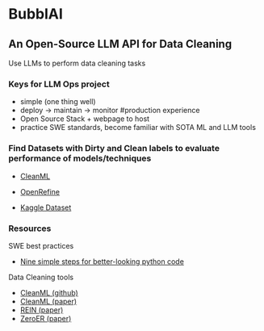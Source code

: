 # BubblAI
## An Open-Source LLM API for Data Cleaning

Use LLMs to perform data cleaning tasks

### Keys for LLM Ops project
* simple (one thing well)
* deploy -> maintain -> monitor #production experience
* Open Source Stack + webpage to host
* practice SWE standards, become familiar with SOTA ML and LLM tools


### Find Datasets with Dirty and Clean labels to evaluate performance of models/techniques
* [CleanML](https://github.com/chu-data-lab/CleanML)
* [OpenRefine](https://openrefine.org/)

* [Kaggle Dataset](https://www.kaggle.com/datasets/rashikrahmanpritom/data-science-job-posting-on-glassdoor)
  
### Resources

  SWE best practices
  * [Nine simple steps for better-looking python code](https://ternaus.blog/tutorial/2020/04/09/Nine-simple-steps-for-better-looking-python-code.html)
  
  Data Cleaning tools
* [CleanML (github)](https://github.com/chu-data-lab/CleanML)
* [CleanML (paper)](https://arxiv.org/pdf/1904.09483.pdf)
* [REIN (paper)](https://arxiv.org/pdf/2302.04702.pdf)
* [ZeroER (paper)](https://arxiv.org/pdf/1908.06049.pdf)
